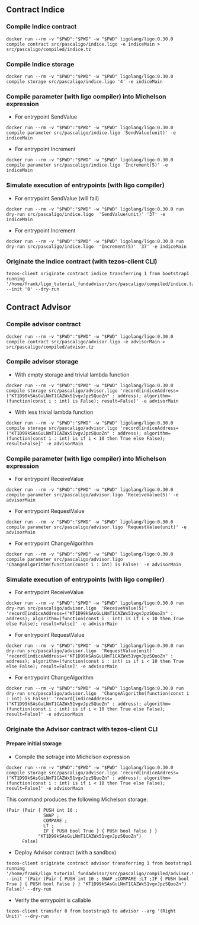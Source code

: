 ## Contract Indice

### Compile Indice contract 
```
docker run --rm -v "$PWD":"$PWD" -w "$PWD" ligolang/ligo:0.30.0 compile contract src/pascaligo/indice.ligo -e indiceMain > src/pascaligo/compiled/indice.tz
```

### Compile Indice storage
```
docker run --rm -v "$PWD":"$PWD" -w "$PWD" ligolang/ligo:0.30.0 compile storage src/pascaligo/indice.ligo '4' -e indiceMain
```

### Compile parameter (with ligo compiler) into Michelson expression

- For entrypoint SendValue
```
docker run --rm -v "$PWD":"$PWD" -w "$PWD" ligolang/ligo:0.30.0 compile parameter src/pascaligo/indice.ligo 'SendValue(unit)' -e indiceMain
```
- For entrypoint Increment
```
docker run --rm -v "$PWD":"$PWD" -w "$PWD" ligolang/ligo:0.30.0 compile parameter src/pascaligo/indice.ligo 'Increment(5)' -e indiceMain
```

### Simulate execution of entrypoints (with ligo compiler)

- For entrypoint SendValue (will fail)
```
docker run --rm -v "$PWD":"$PWD" -w "$PWD" ligolang/ligo:0.30.0 run dry-run src/pascaligo/indice.ligo  'SendValue(unit)' '37' -e indiceMain
```

- For entrypoint Increment
```
docker run --rm -v "$PWD":"$PWD" -w "$PWD" ligolang/ligo:0.30.0 run dry-run src/pascaligo/indice.ligo  'Increment(5)' '37' -e indiceMain
```

### Originate the Indice contract (with tezos-client CLI)
```
tezos-client originate contract indice transferring 1 from bootstrap1 running '/home/frank/ligo_tutorial_fundadvisor/src/pascaligo/compiled/indice.tz' --init '0' --dry-run
```



## Contract Advisor

### Compile advisor contract 
```
docker run --rm -v "$PWD":"$PWD" -w "$PWD" ligolang/ligo:0.30.0 compile contract src/pascaligo/advisor.ligo -e advisorMain > src/pascaligo/compiled/advisor.tz
```

### Compile advisor storage

- With empty storage and trivial lambda function
```
docker run --rm -v "$PWD":"$PWD" -w "$PWD" ligolang/ligo:0.30.0 compile storage src/pascaligo/advisor.ligo 'record[indiceAddress=("KT1D99kSAsGuLNmT1CAZWx51vgvJpzSQuoZn" : address); algorithm=(function(const i : int) is False); result=False]' -e advisorMain
```

- With less trivial lambda function
```
docker run --rm -v "$PWD":"$PWD" -w "$PWD" ligolang/ligo:0.30.0 compile storage src/pascaligo/advisor.ligo 'record[indiceAddress=("KT1D99kSAsGuLNmT1CAZWx51vgvJpzSQuoZn" : address); algorithm=(function(const i : int) is if i < 10 then True else False); result=False]' -e advisorMain
```

### Compile parameter (with ligo compiler) into Michelson expression

- For entrypoint ReceiveValue
```
docker run --rm -v "$PWD":"$PWD" -w "$PWD" ligolang/ligo:0.30.0 compile parameter src/pascaligo/advisor.ligo 'ReceiveValue(5)' -e advisorMain
```
- For entrypoint RequestValue
```
docker run --rm -v "$PWD":"$PWD" -w "$PWD" ligolang/ligo:0.30.0 compile parameter src/pascaligo/advisor.ligo 'RequestValue(unit)' -e advisorMain
```
- For entrypoint ChangeAlgorithm
```
docker run --rm -v "$PWD":"$PWD" -w "$PWD" ligolang/ligo:0.30.0 compile parameter src/pascaligo/advisor.ligo 'ChangeAlgorithm(function(const i : int) is False)' -e advisorMain
```


### Simulate execution of entrypoints (with ligo compiler)

- For entrypoint ReceiveValue
```
docker run --rm -v "$PWD":"$PWD" -w "$PWD" ligolang/ligo:0.30.0 run dry-run src/pascaligo/advisor.ligo  'ReceiveValue(5)' 'record[indiceAddress=("KT1D99kSAsGuLNmT1CAZWx51vgvJpzSQuoZn" : address); algorithm=(function(const i : int) is if i < 10 then True else False); result=False]' -e advisorMain
```

- For entrypoint RequestValue
```
docker run --rm -v "$PWD":"$PWD" -w "$PWD" ligolang/ligo:0.30.0 run dry-run src/pascaligo/advisor.ligo  'RequestValue(unit)' 'record[indiceAddress=("KT1D99kSAsGuLNmT1CAZWx51vgvJpzSQuoZn" : address); algorithm=(function(const i : int) is if i < 10 then True else False); result=False]' -e advisorMain
```

- For entrypoint ChangeAlgorithm
```
docker run --rm -v "$PWD":"$PWD" -w "$PWD" ligolang/ligo:0.30.0 run dry-run src/pascaligo/advisor.ligo  'ChangeAlgorithm(function(const i : int) is False)' 'record[indiceAddress=("KT1D99kSAsGuLNmT1CAZWx51vgvJpzSQuoZn" : address); algorithm=(function(const i : int) is if i < 10 then True else False); result=False]' -e advisorMain
```

### Originate the Advisor contract with tezos-client CLI

#### Prepare initial storage 

- Compile the sotrage into Michelson expression
```
docker run --rm -v "$PWD":"$PWD" -w "$PWD" ligolang/ligo:0.30.0 compile storage src/pascaligo/advisor.ligo 'record[indiceAddress=("KT1D99kSAsGuLNmT1CAZWx51vgvJpzSQuoZn" : address); algorithm=(function(const i : int) is if i < 10 then True else False); result=False]' -e advisorMain
```

This command produces the following Michelson storage:
```
(Pair (Pair { PUSH int 10 ;
              SWAP ;
              COMPARE ;
              LT ;
              IF { PUSH bool True } { PUSH bool False } }
            "KT1D99kSAsGuLNmT1CAZWx51vgvJpzSQuoZn")
      False)
```

- Deploy Advisor contract (with a sandbox)

```
tezos-client originate contract advisor transferring 1 from bootstrap1  running '/home/frank/ligo_tutorial_fundadvisor/src/pascaligo/compiled/advisor.tz' --init '(Pair (Pair { PUSH int 10 ; SWAP ;COMPARE ;LT ;IF { PUSH bool True } { PUSH bool False } } "KT1D99kSAsGuLNmT1CAZWx51vgvJpzSQuoZn") False)' --dry-run
```

- Verify the entrypoint is callable
```
tezos-client transfer 0 from bootstrap3 to advisor --arg '(Right Unit)' --dry-run
```